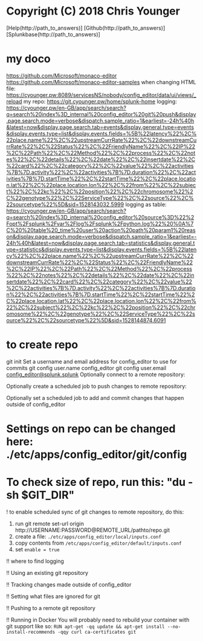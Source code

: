 # Copyright (C) 2018 Chris Younger

[Help(http://path_to_answers)]
[Github(http://path_to_answers)]
[Splunkbase(http://path_to_answers)]

# my doco
https://github.com/Microsoft/monaco-editor
https://github.com/Microsoft/monaco-editor-samples
when changing HTML file: https://cyounger.pw:8089/servicesNS/nobody/config_editor/data/ui/views/_reload
my repo: https://git.cyounger.pw/home/splunk-home
logging: https://cyounger.pw/en-GB/app/search/search?q=search%20index%3D_internal%20config_editor%20git%20push&display.page.search.mode=verbose&dispatch.sample_ratio=1&earliest=-24h%40h&latest=now&display.page.search.tab=events&display.general.type=events&display.events.type=list&display.events.fields=%5B%22latency%22%2C%22place.name%22%2C%22upstreamCurrRate%22%2C%22downstreamCurrRate%22%2C%22Status%22%2C%22FriendlyName%22%2C%22IP%22%2C%22Path%22%2C%22Method%22%2C%22process%22%2C%22notes%22%2C%22details%22%2C%22date%22%2C%22insertdate%22%2C%22card%22%2C%22category%22%2C%22value%22%2C%22activities%7B%7D.activity%22%2C%22activities%7B%7D.duration%22%2C%22activities%7B%7D.startTime%22%2C%22startTime%22%2C%22place.location.lat%22%2C%22place.location.lon%22%2C%22from%22%2C%22subject%22%2C%22kc%22%2C%22position%22%2C%22chromosome%22%2C%22genotype%22%2C%22ServiceType%22%2C%22source%22%2C%22sourcetype%22%5D&sid=1528143032.5999
logging as table: https://cyounger.pw/en-GB/app/search/search?q=search%20index%3D_internal%20config_editor%20source%3D%22%2Fopt%2Fsplunk%2Fvar%2Flog%2Fsplunk%2Fpython.log%22%20%0A%7C%20%20table%20_time%20user%20action%20path%20param1%20reason&display.page.search.mode=verbose&dispatch.sample_ratio=1&earliest=-24h%40h&latest=now&display.page.search.tab=statistics&display.general.type=statistics&display.events.type=list&display.events.fields=%5B%22latency%22%2C%22place.name%22%2C%22upstreamCurrRate%22%2C%22downstreamCurrRate%22%2C%22Status%22%2C%22FriendlyName%22%2C%22IP%22%2C%22Path%22%2C%22Method%22%2C%22process%22%2C%22notes%22%2C%22details%22%2C%22date%22%2C%22insertdate%22%2C%22card%22%2C%22category%22%2C%22value%22%2C%22activities%7B%7D.activity%22%2C%22activities%7B%7D.duration%22%2C%22activities%7B%7D.startTime%22%2C%22startTime%22%2C%22place.location.lat%22%2C%22place.location.lon%22%2C%22from%22%2C%22subject%22%2C%22kc%22%2C%22position%22%2C%22chromosome%22%2C%22genotype%22%2C%22ServiceType%22%2C%22source%22%2C%22sourcetype%22%5D&sid=1528144874.6091

# to create repo
git init
Set a username and email address for config_editor to use for commits
git config user.name config_editor
git config user.email config_editor@splunk.splunk
Optionally connect to a remote repository:

Optionally create a scheduled job to push changes to remote repository:

Optionally set a scheduled job to add and commit changes that happen outside of  config_editor

# Settings on repo can be changed here: ./etc/apps/config_editor/git/config

# To check size of repo, run this: "du -sh $GIT_DIR"

! to enable scheduled sync of git changes to remote repository, do this:
1. run git remote set-url origin http://USERNAME:PASSWORD@REMOTE_URL/pathto/repo.git
2. create a file: `./etc/apps/config_editor/local/inputs.conf`
3. copy contents from `/etc/apps/config_editor/default/inputs.conf`
4. set `enable = true`

!! where to find logging

!! Using an existing git repository

!! Tracking changes made outside of config_editor

!! Setting what files are ignored for git

!! Pushing to a remote git repository

!! Running in Docker
You will probably need to rebuild your container with git support like so:
`RUN apt-get -qq update && apt-get install --no-install-recommends -qqy curl ca-certificates git`